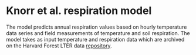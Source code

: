 # Knorr et al. respiration model
The model predicts annual respiration values based on hourly temperature data series and field measurements of temperature and soil respiration.
The model takes as input temperature and respiration data which are archived on the Harvard Forest LTER data [repository](https://harvardforest1.fas.harvard.edu/exist/apps/datasets/showData.html?id=HF045).
